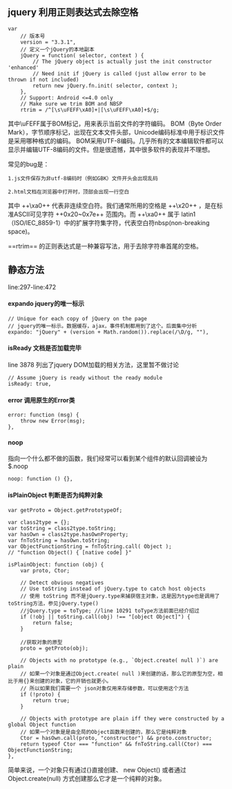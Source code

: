 ## jquery 利用正则表达式去除空格

```
var
	// 版本号
	version = "3.3.1",
	// 定义一个jQuery的本地副本
	jQuery = function( selector, context ) {
		// The jQuery object is actually just the init constructor 'enhanced'
		// Need init if jQuery is called (just allow error to be thrown if not included)
		return new jQuery.fn.init( selector, context );
	},
	// Support: Android <=4.0 only
	// Make sure we trim BOM and NBSP
	rtrim = /^[\s\uFEFF\xA0]+|[\s\uFEFF\xA0]+$/g;
```

其中\uFEFF属于BOM标记，用来表示当前文件的字符编码。
BOM（Byte Order Mark），字节顺序标记，出现在文本文件头部，Unicode编码标准中用于标识文件是采用哪种格式的编码。
BOM采用UTF-8编码。几乎所有的文本编辑软件都可以显示并编辑UTF-8编码的文件。但是很遗憾，其中很多软件的表现并不理想。

常见的bug是：

    1.js文件保存为非utf-8编码时（例如GBK）文件开头会出现乱码

    2.html文档在浏览器中打开时，顶部会出现一行空白
其中 ++\xa0++ 代表非连续空白符。我们通常所用的空格是  ++\x20++ ，是在标准ASCII可见字符 ++0x20~0x7e++ 范围内。而 ++\xa0++ 属于 latin1 （ISO/IEC_8859-1）中的扩展字符集字符，代表空白符nbsp(non-breaking space)。

==rtrim== 的正则表达式是一种兼容写法，用于去除字符串首尾的空格。

## 静态方法
line:297-line:472

#### expando jquery的唯一标示

```
// Unique for each copy of jQuery on the page
// jquery的唯一标示。数据缓存，ajax，事件机制都用到了这个。后面集中分析
expando: "jQuery" + (version + Math.random()).replace(/\D/g, ""),
```
#### isReady 文档是否加载完毕
line 3878 列出了jquery DOM加载的相关方法，这里暂不做讨论

```
// Assume jQuery is ready without the ready module
isReady: true,
```
#### error 调用原生的Error类

```
error: function (msg) {
	throw new Error(msg);
},
```


#### noop
指向一个什么都不做的函数，我们经常可以看到某个组件的默认回调被设为$.noop

```
noop: function () {},
```

#### isPlainObject 判断是否为纯粹对象

```
var getProto = Object.getPrototypeOf;

var class2type = {};
var toString = class2type.toString;
var hasOwn = class2type.hasOwnProperty;
var fnToString = hasOwn.toString;
var ObjectFunctionString = fnToString.call( Object );
// "function Object() { [native code] }"
```



```
isPlainObject: function (obj) {
	var proto, Ctor;

	// Detect obvious negatives
	// Use toString instead of jQuery.type to catch host objects
	// 使用 toString 而不是jQuery.type来捕获宿主对象，这是因为type也是调用了toString方法，参见jQuery.type()
	//jQuery.type = toType; //line 10291 toType方法前面已经介绍过
	if (!obj || toString.call(obj) !== "[object Object]") {
		return false;
	}

    //获取对象的原型
	proto = getProto(obj);

	// Objects with no prototype (e.g., `Object.create( null )`) are plain
	// 如果一个对象是通过Object.create( null )来创建的话，那么它的原型为空，相比于用{}来创建的对象，它的开销也就更小。
	// 所以如果我们需要一个 json对象仅用来存储参数，可以使用这个方法
	if (!proto) {
		return true;
	}

	// Objects with prototype are plain iff they were constructed by a global Object function
	// 如果一个对象是是由全局的Object函数来创建的，那么它是纯粹对象
	Ctor = hasOwn.call(proto, "constructor") && proto.constructor;
	return typeof Ctor === "function" && fnToString.call(Ctor) === ObjectFunctionString;
},
```


简单来说，一个对象只有通过{}直接创建、 new Object() 或者通过 Object.create(null) 方式创建那么它才是一个纯粹的对象。
